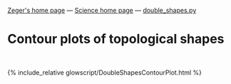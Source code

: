 [Zeger's home page](https://www.hendrikse.name/) &mdash; [Science home page](https://www.hendrikse.name/science/) &mdash; [double_shapes.py](glowscript/double_shapes.html)  

# Contour plots of topological shapes
<div class="header_line"><br/></div>

{% include_relative glowscript/DoubleShapesContourPlot.html %}
